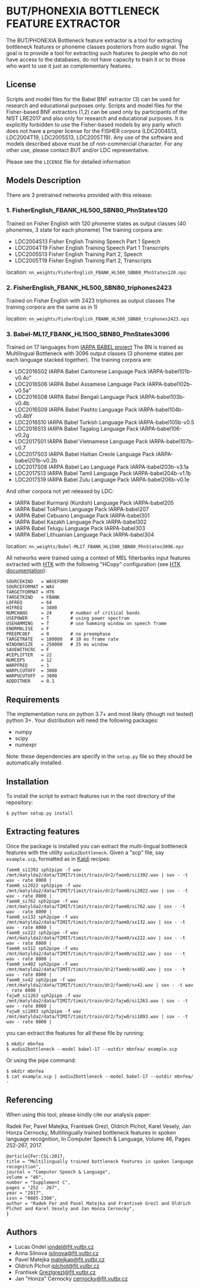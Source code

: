 # BUT/PHONEXIA BOTTLENECK FEATURE EXTRACTOR

The BUT/PHONEXIA Bottleneck feature extractor is a tool for extracting
bottleneck features or phoneme classes posteriors from audio signal.
The goal is to provide a tool for extracting such features to people who
do not have access to the databases, do not have capacity to train it or
to those who want to use it just as complementary features.

## License

Scripts and model files for the Babel BNF extractor (3) can be used for research and educational purposes only. Scripts and model files for the Fisher-based BNF extractors (1,2) can be used only by participants of the NIST LRE2017 and also only for research and educational purposes. It is explicitly forbidden to use the Fisher-based models by any party which does not have a proper license for the FISHER corpora (LDC2004S13, LDC2004T19, LDC2005S13, LDC2005T19). Any use of the software and models described above must be of non-commercial character. For any other use, please contact BUT and/or LDC representative.

Please see the `LICENSE` file for detailed information


## Models Description
There are 3 pretrained networks provided with this release:

### 1. FisherEnglish_FBANK_HL500_SBN80_PhnStates120

Trained on Fisher English with 120 phoneme states as output classes (40 phonemes, 3 state for each phoneme)
The training corpora are:
  * LDC2004S13 Fisher English Training Speech Part 1 Speech
  * LDC2004T19 Fisher English Training Speech Part 1 Transcripts
  * LDC2005S13 Fisher English Training Part 2, Speech
  * LDC2005T19 Fisher English Training Part 2, Transcripts
   
location: `nn_weights/FisherEnglish_FBANK_HL500_SBN80_PhnStates120.npz`

### 2. FisherEnglish_FBANK_HL500_SBN80_triphones2423
Trained on Fisher English with 2423 triphones as output classes
The training corpora are the same as in 1)

location: `nn_weights/FisherEnglish_FBANK_HL500_SBN80_triphones2423.npz`

### 3. Babel-ML17_FBANK_HL1500_SBN80_PhnStates3096
Trained on 17 languages from [IARPA BABEL project](https://www.iarpa.gov/index.php/research-programs/babel)
The BN is trained as Multilingual Bottleneck with 3096 output classes
(3 phoneme states per each language stacked together). The training corpora are:
  *  LDC2016S02 IARPA Babel Cantonese Language Pack IARPA-babel101b-v0.4c"
  *  LDC2016S06 IARPA Babel Assamese Language Pack IARPA-babel102b-v0.5a" 
  * LDC2016S08 IARPA Babel Bengali Language Pack IARPA-babel103b-v0.4b
  * LDC2016S09 IARPA Babel Pashto Language Pack IARPA-babel104b-v0.4bY
  * LDC2016S10 IARPA Babel Turkish Language Pack IARPA-babel105b-v0.5
  * LDC2016S13 IARPA Babel Tagalog Language Pack IARPA-babel106-v0.2g
  * LDC2017S01 IARPA Babel Vietnamese Language Pack IARPA-babel107b-v0.7
  * LDC2017S03 IARPA Babel Haitian Creole Language Pack IARPA-babel201b-v0.2b
  * LDC2017S08 IARPA Babel Lao Language Pack IARPA-babel203b-v3.1a
  * LDC2017S13 IARPA Babel Tamil Language Pack IARPA-babel204b-v1.1b
  * LDC2017S19 IARPA Babel Zulu Language Pack IARPA-babel206b-v0.1e

And other corpora not yet released by LDC:
  * IARPA Babel Kurmanji (Kurdish) Language Pack IARPA-babel205
  * IARPA Babel TokPisin Language Pack IARPA-babel207
  * IARPA Babel Cebuano Language Pack IARPA-babel301
  * IARPA Babel Kazakh Language Pack IARPA-babel302
  * IARPA Babel Telugu Language Pack IARPA-babel303
  * IARPA Babel Lithuanian Language Pack IARPA-babel304
    
location: `nn_weights/Babel-ML17_FBANK_HL1500_SBN80_PhnStates3096.npz`

All networks were trained using a context of MEL filterbanks input
features extracted with [HTK](http://htk.eng.cam.ac.uk/)
with the following "HCopy" configuration (see
[HTK documentation](http://www.ee.columbia.edu/~dpwe/LabROSA/doc/HTKBook21/node78.html)):
```
SOURCEKIND   = WAVEFORM
SOURCEFORMAT = WAV
TARGETFORMAT = HTK
TARGETKIND   = FBANK
LOFREQ       = 64
HIFREQ       = 3800
NUMCHANS     = 24       # number of critical bands
USEPOWER     = T        # using power spectrum
USEHAMMING   = T        # use hamming window on speech frame
ENORMALISE   = F
PREEMCOEF    = 0        # no preemphase
TARGETRATE   = 100000   # 10 ms frame rate
WINDOWSIZE   = 250000   # 25 ms window
SAVEWITHCRC  = F
#CEPLIFTER   = 22
NUMCEPS      = 12
WARPFREQ     = 1
WARPLCUTOFF  = 3000
WARPUCUTOFF  = 3000
ADDDITHER    = 0.1
```

## Requirements

The implementation runs on python 3.7+ and most likely (though not tested) python 3+. Your distribution will need the following packages:
  - numpy
  - scipy
  - numexpr

Note: these dependencies are specify in the `setup.py` file so they should be automatically installed.

## Installation 

To install the script to extract features run in the root directory of the repository:
```
$ python setup.py install
```
## Extracting features

Once the package is installed you can extract the multi-lingual bottleneck features with the utility `audio2bottleneck`. Given a "scp" file, say `example.scp`, formatted as in [Kaldi](https://github.com/kaldi-asr/kaldi) recipes:
```
faem0_si1392 sph2pipe -f wav /mnt/matylda2/data/TIMIT/timit/train/dr2/faem0/si1392.wav | sox - -t wav - rate 8000 |
faem0_si2022 sph2pipe -f wav /mnt/matylda2/data/TIMIT/timit/train/dr2/faem0/si2022.wav | sox - -t wav - rate 8000 |
faem0_si762 sph2pipe -f wav /mnt/matylda2/data/TIMIT/timit/train/dr2/faem0/si762.wav | sox - -t wav - rate 8000 |
faem0_sx132 sph2pipe -f wav /mnt/matylda2/data/TIMIT/timit/train/dr2/faem0/sx132.wav | sox - -t wav - rate 8000 |
faem0_sx222 sph2pipe -f wav /mnt/matylda2/data/TIMIT/timit/train/dr2/faem0/sx222.wav | sox - -t wav - rate 8000 |
faem0_sx312 sph2pipe -f wav /mnt/matylda2/data/TIMIT/timit/train/dr2/faem0/sx312.wav | sox - -t wav - rate 8000 |
faem0_sx402 sph2pipe -f wav /mnt/matylda2/data/TIMIT/timit/train/dr2/faem0/sx402.wav | sox - -t wav - rate 8000 |
faem0_sx42 sph2pipe -f wav /mnt/matylda2/data/TIMIT/timit/train/dr2/faem0/sx42.wav | sox - -t wav - rate 8000 |
fajw0_si1263 sph2pipe -f wav /mnt/matylda2/data/TIMIT/timit/train/dr2/fajw0/si1263.wav | sox - -t wav - rate 8000 |
fajw0_si1893 sph2pipe -f wav /mnt/matylda2/data/TIMIT/timit/train/dr2/fajw0/si1893.wav | sox - -t wav - rate 8000 |
```

you can extract the features for all these file by running:
```
$ mkdir mbnfea
$ audio2bottleneck --model babel-17 --outdir mbnfea/ example.scp	 
```
Or using the pipe command: 
```
$ mkdir mbnfea
$ cat example.scp | audio2bottleneck --model babel-17 --outdir mbnfea/ -
```

## Referencing

When using this tool, please kindly cite our analysis paper:

Radek Fer, Pavel Matejka, Frantisek Grezl, Oldrich Plchot, Karel Vesely, Jan Honza Cernocky, Multilingually trained bottleneck features in spoken language recognition, In Computer Speech & Language, Volume 46, Pages 252-267, 2017.

```
@article{Fer:CSL:2017,
title = "Multilingually trained bottleneck features in spoken language recognition",
journal = "Computer Speech & Language",
volume = "46",
number = "Supplement C",
pages = "252 - 267",
year = "2017",
issn = "0885-2308",
author = "Radek Fer and Pavel Matejka and Frantisek Grezl and Oldrich Plchot and Karel Vesely and Jan Honza Cernocky",
}
```

## Authors
* Lucas Ondel iondel@fit.vutbr.cz 
* Anna Silnova isilnova@fit.vutbr.cz
* Pavel Matejka matejkap@fit.vutbr.cz
* Oldrich Plchot iplchot@fit.vutbr.cz
* Frantisek Grezlgrezl@fit.vutbr.cz  
* Jan "Honza" Cernocky cernocky@fit.vutbr.cz
